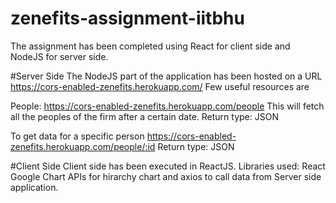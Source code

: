 # zenefits-assignment-iitbhu

The assignment has been completed using React for client side and NodeJS for server side.

#Server Side
The NodeJS part of the application has been hosted on a URL https://cors-enabled-zenefits.herokuapp.com/
Few useful resources are

People: https://cors-enabled-zenefits.herokuapp.com/people 
This will fetch all the peoples of the firm after a certain date.
Return type: JSON

To get data for a specific person 
https://cors-enabled-zenefits.herokuapp.com/people/:id
Return type: JSON


#Client Side
Client side has been executed in ReactJS.
Libraries used:
React Google Chart APIs for hirarchy chart and axios to call data from Server side application.



